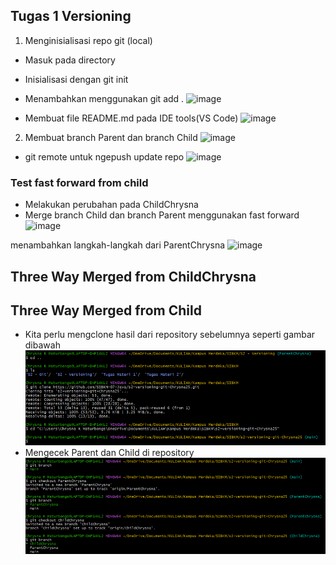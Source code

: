 ## Tugas 1 Versioning
1. Menginisialisasi repo git (local)

- Masuk pada directory
- Inisialisasi dengan git init
- Menambahkan menggunakan git add .
![image](https://github.com/user-attachments/assets/ef53a602-9695-4c1e-9d5b-c3aba43aebbf)

- Membuat file README.md pada IDE tools(VS Code)
![image](https://github.com/user-attachments/assets/b19db64c-a7c3-4c8b-afdc-933253315ef4)

2. Membuat branch Parent dan branch Child
![image](https://github.com/user-attachments/assets/97bc9188-a391-43db-9bce-fe8d29220eb0)
- git remote untuk ngepush update repo
![image](https://github.com/user-attachments/assets/443677c0-1418-409e-83c3-25d579ad6a88)

### Test fast forward from child

- Melakukan perubahan pada ChildChrysna
- Merge branch Child dan branch Parent menggunakan fast forward
  ![image](https://github.com/user-attachments/assets/0bf334af-ee53-42a6-a25f-c8d11aa4aa01)

menambahkan langkah-langkah dari ParentChrysna
![image](https://github.com/user-attachments/assets/50f55730-831b-4320-aeb7-d986f4b798f2)


## Three Way Merged from ChildChrysna
## Three Way Merged from Child
- Kita perlu mengclone hasil dari repository sebelumnya seperti gambar dibawah
![alt text](image.png)
- Mengecek Parent dan Child di repository 
![alt text](image-1.png)
